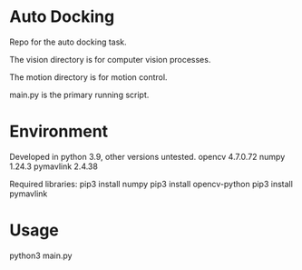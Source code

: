 # Auto Docking

Repo for the auto docking task.

The vision directory is for computer vision processes.

The motion directory is for motion control.

main.py is the primary running script.

# Environment

Developed in python 3.9, other versions untested.
opencv 4.7.0.72
numpy 1.24.3
pymavlink 2.4.38

Required libraries:
pip3 install numpy
pip3 install opencv-python
pip3 install pymavlink

# Usage
python3 main.py
